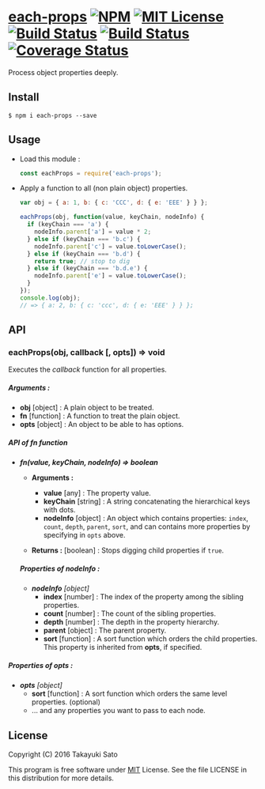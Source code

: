 [each-props][repo-url] [![NPM][npm-img]][npm-url] [![MIT License][mit-img]][mit-url] [![Build Status][travis-img]][travis-url] [![Build Status][appveyor-img]][appveyor-url] [![Coverage Status][coverage-img]][coverage-url]
============

Process object properties deeply.

[repo-url]: https://github.com/sttk/each-props/
[npm-img]: https://img.shields.io/badge/npm-v1.1.0-blue.svg
[npm-url]: https://www.npmjs.org/package/each-props/
[mit-img]: https://img.shields.io/badge/license-MIT-green.svg
[mit-url]: https://opensource.org/licenses.MIT
[travis-img]: https://travis-ci.org/sttk/each-props.svg?branch=master
[travis-url]: https://travis-ci.org/sttk/each-props
[appveyor-img]: https://ci.appveyor.com/api/projects/status/github/sttk/each-props?branch=master&svg=true
[appveyor-url]: https://ci.appveyor.com/project/sttk/each-props
[coverage-img]: https://coveralls.io/repos/github/sttk/each-props/badge.svg?branch=master
[coverage-url]: https://coveralls.io/github/sttk/each-props?branch=master

Install
-------

```
$ npm i each-props --save
```

Usage
-----

* Load this module :

    ```js
    const eachProps = require('each-props');
    ```

* Apply a function to all (non plain object) properties.

    ```js
    var obj = { a: 1, b: { c: 'CCC', d: { e: 'EEE' } } };

    eachProps(obj, function(value, keyChain, nodeInfo) {
      if (keyChain === 'a') {
        nodeInfo.parent['a'] = value * 2;
      } else if (keyChain === 'b.c') {
        nodeInfo.parent['c'] = value.toLowerCase();
      } else if (keyChain === 'b.d') {
        return true; // stop to dig
      } else if (keyChain === 'b.d.e') {
        nodeInfo.parent['e'] = value.toLowerCase();
      }
    });
    console.log(obj);
    // => { a: 2, b: { c: 'ccc', d: { e: 'EEE' } } };
    ```

API
---

### eachProps(obj, callback [, opts]) => void

Executes the *callback* function for all properties.

##### **Arguments :** 

   * **obj** [object] : A plain object to be treated.
   * **fn** [function] : A function to treat the plain object.
   * **opts** [object] : An object to be able to has options.

##### **API of *fn* function**

* ***fn(value, keyChain, nodeInfo) => boolean***

    * **Arguments :**
        * **value** [any] : The property value.
        * **keyChain** [string] : A string concatenating the hierarchical keys with dots.
        * **nodeInfo** [object] : An object which contains properties: `index`, `count`, `depth`, `parent`, `sort`, and can contains more properties by specifying in `opts` above. 

    * **Returns :** [boolean] : Stops digging child properties if `true`.

    ##### **Properties of *nodeInfo* :**

    * ***nodeInfo*** *[object]*
        * **index** [number] : The index of the property among the sibling properties.
        * **count** [number] : The count of the sibling properties.
        * **depth** [number] : The depth in the property hierarchy.
        * **parent** [object] : The parent property.
        * **sort** [function] : A sort function which orders the child properties. This property is inherited from **opts**, if specified.

##### **Properties of *opts* :**

* ***opts*** *[object]*
    * **sort** [function] : A sort function which orders the same level properties. (optional)
    * ... and any properties you want to pass to each node.

License
-------

Copyright (C) 2016 Takayuki Sato

This program is free software under [MIT][mit-url] License.
See the file LICENSE in this distribution for more details.
